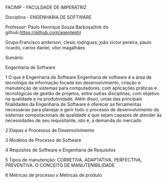 FACIMP - FACULDADE DE IMPERATRIZ

Disciplina - ENGENHARIA DE SOFTWARE

Professor: Paulo Henrique Souza Barbosa(link do github:https://github.com/agenteph)

Grupo:Francisco anderson, clesio rodrigues, joão victor pereira, paulo ricardo, carlos daniel, vitor magalhães


Sumário: 

Engenharia de Software 

 1 O que é Engenharia de Software
 Engenharia de software é a área de tecnologia da informação focada em desenvolvimento, criação e manutenção de sistemas para computadores, com aplicações práticas e tecnológicas  de gestão de projetos, entre outras disciplinas, com objetivo na qualidade e na produtividade. Além disso, umas das principais finalidades da Engenharia de Software é oferecer as ferramentas necessárias para planejar e gerir todo o processo de desenvolvimento de sistemas computacionais de qualidade e que sejam capazes de atender às necessidades de seu requisitante, isto é, a demanda do mercado.
 

 2 Etapas e Processos de Desenvolvimento
 
 3 Modelos de Processo de Software

 4 Requisitos de Software e Engenharia de Requisitos

 5 Tipos de manutenção: CORRETIVA, ADAPTATIVA, PERFECTIVA, PREVENTIVA. O CONCEITO DE MANUTENIBILIDADE
 
 6 Métricas de processo x Métricas de produto
